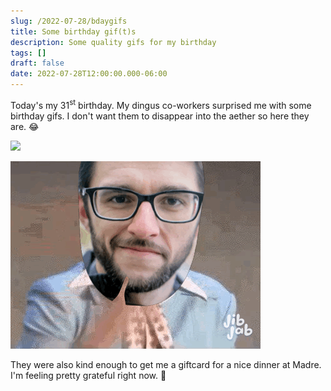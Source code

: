 ```yaml
---
slug: /2022-07-28/bdaygifs
title: Some birthday gif(t)s
description: Some quality gifs for my birthday
tags: []
draft: false
date: 2022-07-28T12:00:00.000-06:00
---
```

Today's my 31<sup>st</sup> birthday. My dingus co-workers surprised me with some birthday gifs. I don't want them to disappear into the aether so here they are. 😂

![](birthday-transformer.gif)

![](birthday-glitter.gif)

They were also kind enough to get me a giftcard for a nice dinner at Madre. I'm feeling pretty grateful right now. 🥰
